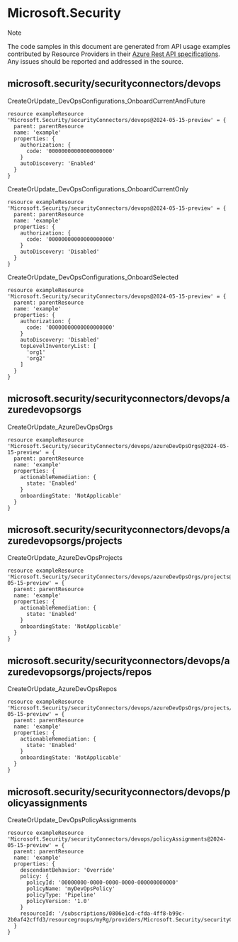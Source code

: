 # Microsoft.Security
  
> [!NOTE]
> The code samples in this document are generated from API usage examples contributed by Resource Providers in their [Azure Rest API specifications](https://github.com/Azure/azure-rest-api-specs). Any issues should be reported and addressed in the source.


## microsoft.security/securityconnectors/devops

CreateOrUpdate_DevOpsConfigurations_OnboardCurrentAndFuture
```bicep
resource exampleResource 'Microsoft.Security/securityConnectors/devops@2024-05-15-preview' = {
  parent: parentResource 
  name: 'example'
  properties: {
    authorization: {
      code: '00000000000000000000'
    }
    autoDiscovery: 'Enabled'
  }
}
```

CreateOrUpdate_DevOpsConfigurations_OnboardCurrentOnly
```bicep
resource exampleResource 'Microsoft.Security/securityConnectors/devops@2024-05-15-preview' = {
  parent: parentResource 
  name: 'example'
  properties: {
    authorization: {
      code: '00000000000000000000'
    }
    autoDiscovery: 'Disabled'
  }
}
```

CreateOrUpdate_DevOpsConfigurations_OnboardSelected
```bicep
resource exampleResource 'Microsoft.Security/securityConnectors/devops@2024-05-15-preview' = {
  parent: parentResource 
  name: 'example'
  properties: {
    authorization: {
      code: '00000000000000000000'
    }
    autoDiscovery: 'Disabled'
    topLevelInventoryList: [
      'org1'
      'org2'
    ]
  }
}
```

## microsoft.security/securityconnectors/devops/azuredevopsorgs

CreateOrUpdate_AzureDevOpsOrgs
```bicep
resource exampleResource 'Microsoft.Security/securityConnectors/devops/azureDevOpsOrgs@2024-05-15-preview' = {
  parent: parentResource 
  name: 'example'
  properties: {
    actionableRemediation: {
      state: 'Enabled'
    }
    onboardingState: 'NotApplicable'
  }
}
```

## microsoft.security/securityconnectors/devops/azuredevopsorgs/projects

CreateOrUpdate_AzureDevOpsProjects
```bicep
resource exampleResource 'Microsoft.Security/securityConnectors/devops/azureDevOpsOrgs/projects@2024-05-15-preview' = {
  parent: parentResource 
  name: 'example'
  properties: {
    actionableRemediation: {
      state: 'Enabled'
    }
    onboardingState: 'NotApplicable'
  }
}
```

## microsoft.security/securityconnectors/devops/azuredevopsorgs/projects/repos

CreateOrUpdate_AzureDevOpsRepos
```bicep
resource exampleResource 'Microsoft.Security/securityConnectors/devops/azureDevOpsOrgs/projects/repos@2024-05-15-preview' = {
  parent: parentResource 
  name: 'example'
  properties: {
    actionableRemediation: {
      state: 'Enabled'
    }
    onboardingState: 'NotApplicable'
  }
}
```

## microsoft.security/securityconnectors/devops/policyassignments

CreateOrUpdate_DevOpsPolicyAssignments
```bicep
resource exampleResource 'Microsoft.Security/securityConnectors/devops/policyAssignments@2024-05-15-preview' = {
  parent: parentResource 
  name: 'example'
  properties: {
    descendantBehavior: 'Override'
    policy: {
      policyId: '00000000-0000-0000-0000-000000000000'
      policyName: 'myDevOpsPolicy'
      policyType: 'Pipeline'
      policyVersion: '1.0'
    }
    resourceId: '/subscriptions/0806e1cd-cfda-4ff8-b99c-2b0af42cffd3/resourcegroups/myRg/providers/Microsoft.Security/securityConnectors/mySecurityConnectorName/devops/default/azureDevOpsOrgs/Contoso'
  }
}
```
